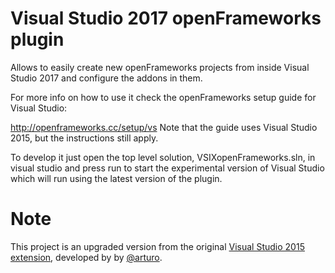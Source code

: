 # Visual Studio 2017 openFrameworks plugin

Allows to easily create new openFrameworks projects from inside Visual Studio 2017 and configure the addons in them.

For more info on how to use it check the openFrameworks setup guide for Visual Studio: 

http://openframeworks.cc/setup/vs
Note that the guide uses Visual Studio 2015, but the instructions still apply.

To develop it just open the top level solution, VSIXopenFrameworks.sln, in visual studio and press run to start the experimental version of Visual Studio which will run using the latest version of the plugin.

# Note
This project is an upgraded version from the original [Visual Studio 2015 extension](https://github.com/openframeworks/visualstudioPlugin), developed by by [@arturo](https://github.com/arturoc).
